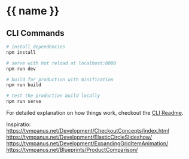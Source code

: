 # {{ name }}

## CLI Commands

```bash
# install dependencies
npm install

# serve with hot reload at localhost:8080
npm run dev

# build for production with minification
npm run build

# test the production build locally
npm run serve
```

For detailed explanation on how things work, checkout the [CLI Readme](https://github.com/developit/preact-cli/blob/master/README.md).

Inspiratio:
https://tympanus.net/Development/CheckoutConcepts/index.html
https://tympanus.net/Development/ElasticCircleSlideshow/
https://tympanus.net/Development/ExpandingGridItemAnimation/
https://tympanus.net/Blueprints/ProductComparison/

